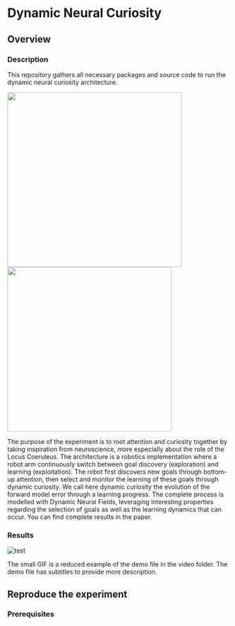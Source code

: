 # Dynamic Neural Curiosity

## Overview

### Description

This repository gathers all necessary packages and source code to run the dynamic neural curiosity architecture.

<div style="display:flex">
     <div style="flex:1;padding-right:10px;">
       <img src="https://github.com/rouzinho/Dynamic-Neural-Curiosity/assets/10597250/d95a08f5-bc72-45d9-86d8-2d89cb74d05c" width="395"/>
        <img src="https://github.com/rouzinho/Dynamic-Neural-Curiosity/assets/10597250/bf68ae0f-73ec-431c-b334-4f51edb7af49" width="372"/>
     </div>
</div>

The purpose of the experiment is to root attention and curiosity together by taking inspiration from neuroscience, more especially about the role of the Locus Coeruleus. The architecture is a robotics implementation where a robot arm continuously switch between goal discovery (exploration) and learning (exploitation). The robot first discovers new goals through bottom-up attention, then select and monitor the learning of these goals through dynamic curiosity. We call here dynamic curiosity the evolution of the forward model error through a learning progress. The complete process is modelled with Dynamic Neural Fields, leveraging interesting properties regarding the selection of goals as well as the learning dynamics that can occur. You can find complete results in the paper.

### Results

![test](https://github.com/rouzinho/Dynamic-Neural-Curiosity/assets/10597250/e9fd152f-51fc-49b4-8259-b81a09694f60)

The small GIF is a reduced example of the demo file in the video folder. The demo file has subtitles to provide more description.

## Reproduce the experiment

### Prerequisites



